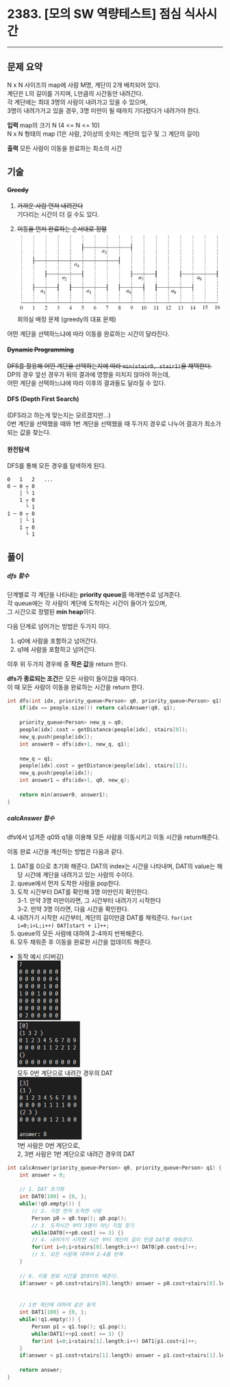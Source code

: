 # 2383. [모의 SW 역량테스트] 점심 식사시간
---

##  문제 요약
N x N 사이즈의 map에 사람 M명, 계단이 2개 배치되어 있다.    
계단은 L의 길이를 가지며, L만큼의 시간동안 내려간다.    
각 계단에는 최대 3명의 사람이 내려가고 있을 수 있으며,    
3명이 내려가가고 있을 경우, 3명 미만이 될 때까지 기다렸다가 내려가야 한다.

**입력**
map의 크기 N (4 <= N <= 10)    
N x N 형태의 map (1은 사람, 2이상의 숫자는 계단의 입구 및 그 계단의 길이)

**출력**
모든 사람이 이동을 완료하는 최소의 시간

## 기술
#### ~~Greedy~~
1. ~~가까운 사람 먼저 내려간다~~    
기다리는 시간이 더 길 수도 있다.

2. ~~이동을 먼저 완료하는 순서대로 정렬~~    
![greedy 회의실문제](./img/greedy.png) 회의실 배정 문제 (greedy의 대표 문제)

어떤 계단을 선택하느냐에 따라 이동을 완료하는 시간이 달라진다.
<br>
#### ~~Dynamic Programming~~
~~DFS를 활용해 어떤 계단을 선택하는지에 따라 ```min(stair0, stair1)```을 채택한다.~~    
DP의 경우 앞선 경우가 뒤의 결과에 영향을 미치지 않아야 하는데,    
어떤 계단을 선택하느냐에 따라 이후의 결과들도 달라질 수 있다.
<br>
#### DFS (Depth First Search)
(DFS라고 하는게 맞는지는 모르겠지만...)    
0번 계단을 선택했을 때와 1번 계단을 선택했을 때 두가지 경우로 나누어 결과가 최소가 되는 값을 찾는다.

#### 완전탐색
DFS를 통해 모든 경우를 탐색하게 된다.    
```
0   1   2   ...
0 ─ 0 ┬ 0
    │ └ 1
    1 ┬ 0
      └ 1
1 ─ 0 ┬ 0
    │ └ 1
    1 ┬ 0
      └ 1
```

## 풀이

##### dfs 함수

단계별로 각 계단을 나타내는 **priority queue**를 매개변수로 넘겨준다.    
각 queue에는 각 사람이 계단에 도착하는 시간이 들어가 있으며,    
그 시간으로 정렬된 **min heap**이다.    

다음 단계로 넘어가는 방법은 두가지 이다.    
1. q0에 사람을 포함하고 넘어간다.    
2. q1에 사람을 포함하고 넘어간다.    

이후 위 두가지 경우에 중 **작은 값**을 return 한다.    

**dfs가 종료되는 조건**은 모든 사람이 들어갔을 때이다.    
이 때 모든 사람이 이동을 완료하는 시간을 return 한다.

```C++
int dfs(int idx, priority_queue<Person> q0, priority_queue<Person> q1) {
    if(idx == people.size()) return calcAnswer(q0, q1);

    priority_queue<Person> new_q = q0;
    people[idx].cost = getDistance(people[idx], stairs[0]);
    new_q.push(people[idx]);
    int answer0 = dfs(idx+1, new_q, q1);

    new_q = q1;
    people[idx].cost = getDistance(people[idx], stairs[1]);
    new_q.push(people[idx]);
    int answer1 = dfs(idx+1, q0, new_q);

    return min(answer0, answer1);
}
```


##### calcAnswer 함수
dfs에서 넘겨준 q0와 q1을 이용해 모든 사람을 이동시키고 이동 시간을 return해준다.

이동 완료 시간을 계산하는 방법은 다음과 같다.
1. DAT를 0으로 초기화 해준다.
DAT의 index는 시간을 나타내며,
DAT의 value는 해당 시간에 계단을 내려가고 있는 사람의 수이다.
2. queue에서 먼저 도착한 사람을 pop한다.
3. 도착 시간부터 DAT를 확인해 3명 미만인지 확인한다.    
3-1. 만약 3명 미만이라면, 그 시간부터 내려가기 시작한다    
3-2. 만약 3명 이라면, 다음 시간을 확인한다.
4. 내려가기 시작한 시간부터, 계단의 길이만큼 DAT를 채워준다. ```for(int i=0;i<L;i++) DAT[start + i]++;```
5. queue의 모든 사람에 대하여 2-4까지 반복해준다.
6. 모두 채워준 후 이동을 완료한 시간을 업데이트 해준다.

- 동작 예시 (디버깅)   
![0](./img/calcAnswer0.PNG)    
![1](./img/calcAnswer1.PNG)    
모두 0번 계단으로 내려간 경우의 DAT    
![2](./img/calcAnswer2.PNG)    
1번 사람은 0번 계단으로,    
2, 3번 사람은 1번 계단으로 내려간 경우의 DAT


``` C++
int calcAnswer(priority_queue<Person> q0, priority_queue<Person> q1) {
    int answer = 0;

    // 1. DAT 초기화
    int DAT0[100] = {0, };
    while(!q0.empty()) {
        // 2. 가장 먼저 도착한 사람
        Person p0 = q0.top(); q0.pop();
        // 3. 도착시간 부터 3명이 아닌 지점 찾기
        while(DAT0[++p0.cost] >= 3) {}
        // 4. 내려가기 시작한 시간 부터 계단의 길이 만큼 DAT를 채워준다.
        for(int i=0;i<stairs[0].length;i++) DAT0[p0.cost+i]++;
        // 5. 모든 사람에 대하여 2-4를 반복
    }

    // 6. 이동 완료 시간을 업데이트 해준다.
    if(answer < p0.cost+stairs[0].length) answer = p0.cost+stairs[0].length;


    // 1번 계단에 대하여 같은 동작
    int DAT1[100] = {0, };
    while(!q1.empty()) {
        Person p1 = q1.top(); q1.pop();
        while(DAT1[++p1.cost] >= 3) {}
        for(int i=0;i<stairs[1].length;i++) DAT1[p1.cost+i]++;
    }
    if(answer < p1.cost+stairs[1].length) answer = p1.cost+stairs[1].length;

    return answer;
}
```
